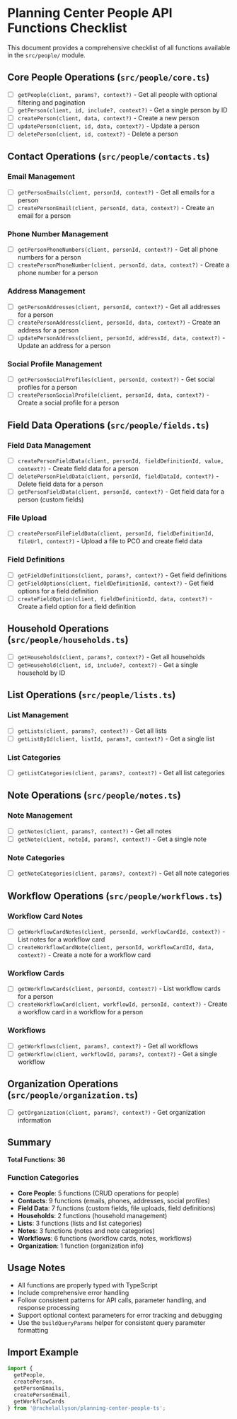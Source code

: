 # Planning Center People API Functions Checklist

This document provides a comprehensive checklist of all functions available in the `src/people/` module.

## Core People Operations (`src/people/core.ts`)

- [ ] `getPeople(client, params?, context?)` - Get all people with optional filtering and pagination
- [ ] `getPerson(client, id, include?, context?)` - Get a single person by ID
- [ ] `createPerson(client, data, context?)` - Create a new person
- [ ] `updatePerson(client, id, data, context?)` - Update a person
- [ ] `deletePerson(client, id, context?)` - Delete a person

## Contact Operations (`src/people/contacts.ts`)

### Email Management

- [ ] `getPersonEmails(client, personId, context?)` - Get all emails for a person
- [ ] `createPersonEmail(client, personId, data, context?)` - Create an email for a person

### Phone Number Management

- [ ] `getPersonPhoneNumbers(client, personId, context?)` - Get all phone numbers for a person
- [ ] `createPersonPhoneNumber(client, personId, data, context?)` - Create a phone number for a person

### Address Management

- [ ] `getPersonAddresses(client, personId, context?)` - Get all addresses for a person
- [ ] `createPersonAddress(client, personId, data, context?)` - Create an address for a person
- [ ] `updatePersonAddress(client, personId, addressId, data, context?)` - Update an address for a person

### Social Profile Management

- [ ] `getPersonSocialProfiles(client, personId, context?)` - Get social profiles for a person
- [ ] `createPersonSocialProfile(client, personId, data, context?)` - Create a social profile for a person

## Field Data Operations (`src/people/fields.ts`)

### Field Data Management

- [ ] `createPersonFieldData(client, personId, fieldDefinitionId, value, context?)` - Create field data for a person
- [ ] `deletePersonFieldData(client, personId, fieldDataId, context?)` - Delete field data for a person
- [ ] `getPersonFieldData(client, personId, context?)` - Get field data for a person (custom fields)

### File Upload

- [ ] `createPersonFileFieldData(client, personId, fieldDefinitionId, fileUrl, context?)` - Upload a file to PCO and create field data

### Field Definitions

- [ ] `getFieldDefinitions(client, params?, context?)` - Get field definitions
- [ ] `getFieldOptions(client, fieldDefinitionId, context?)` - Get field options for a field definition
- [ ] `createFieldOption(client, fieldDefinitionId, data, context?)` - Create a field option for a field definition

## Household Operations (`src/people/households.ts`)

- [ ] `getHouseholds(client, params?, context?)` - Get all households
- [ ] `getHousehold(client, id, include?, context?)` - Get a single household by ID

## List Operations (`src/people/lists.ts`)

### List Management

- [ ] `getLists(client, params?, context?)` - Get all lists
- [ ] `getListById(client, listId, params?, context?)` - Get a single list

### List Categories

- [ ] `getListCategories(client, params?, context?)` - Get all list categories

## Note Operations (`src/people/notes.ts`)

### Note Management

- [ ] `getNotes(client, params?, context?)` - Get all notes
- [ ] `getNote(client, noteId, params?, context?)` - Get a single note

### Note Categories

- [ ] `getNoteCategories(client, params?, context?)` - Get all note categories

## Workflow Operations (`src/people/workflows.ts`)

### Workflow Card Notes

- [ ] `getWorkflowCardNotes(client, personId, workflowCardId, context?)` - List notes for a workflow card
- [ ] `createWorkflowCardNote(client, personId, workflowCardId, data, context?)` - Create a note for a workflow card

### Workflow Cards

- [ ] `getWorkflowCards(client, personId, context?)` - List workflow cards for a person
- [ ] `createWorkflowCard(client, workflowId, personId, context?)` - Create a workflow card in a workflow for a person

### Workflows

- [ ] `getWorkflows(client, params?, context?)` - Get all workflows
- [ ] `getWorkflow(client, workflowId, params?, context?)` - Get a single workflow

## Organization Operations (`src/people/organization.ts`)

- [ ] `getOrganization(client, params?, context?)` - Get organization information

## Summary

**Total Functions: 36**

### Function Categories

- **Core People**: 5 functions (CRUD operations for people)
- **Contacts**: 9 functions (emails, phones, addresses, social profiles)
- **Field Data**: 7 functions (custom fields, file uploads, field definitions)
- **Households**: 2 functions (household management)
- **Lists**: 3 functions (lists and list categories)
- **Notes**: 3 functions (notes and note categories)
- **Workflows**: 6 functions (workflow cards, notes, workflows)
- **Organization**: 1 function (organization info)

## Usage Notes

- All functions are properly typed with TypeScript
- Include comprehensive error handling
- Follow consistent patterns for API calls, parameter handling, and response processing
- Support optional context parameters for error tracking and debugging
- Use the `buildQueryParams` helper for consistent query parameter formatting

## Import Example

```typescript
import { 
  getPeople, 
  createPerson, 
  getPersonEmails,
  createPersonEmail,
  getWorkflowCards 
} from '@rachelallyson/planning-center-people-ts';
```
